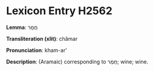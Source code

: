 # Lexicon Entry H2562

**Lemma**: חֲמַר

**Transliteration (xlit)**: chămar

**Pronunciation**: kham-ar'

**Description**:
(Aramaic) corresponding to חֶמֶר; wine; wine.
